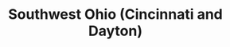 ---
featured: true
time: 6:00pm EST
title: Southwest Ohio (Cincinnati and Dayton) 
registration: https://zoom.us/webinar/register/WN_vOdxqLq1Sqis_9-zjgJ3zw
video: https://www.youtube.com/embed/8GWn0iJvcU
past: true
---
